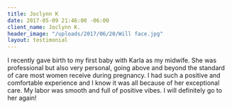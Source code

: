 ```yaml
---
title: Joclynn K
date: 2017-05-09 21:46:00 -06:00
client_name: Joclynn K.
header_image: "/uploads/2017/06/20/Will face.jpg"
layout: testimonial
---
```


I recently gave birth to my first baby with Karla as my midwife. She was professional but also very personal, going above and beyond the standard of care most women receive during pregnancy. I had such a positive and comfortable experience and I know it was all because of her exceptional care. My labor was smooth and full of positive vibes. I will definitely go to her again!
